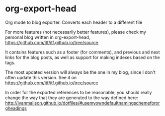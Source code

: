 # org-export-head
Org mode to blog exporter. Converts each header to a different file

For more features (not necessarily better features), please check my personal blog written in org-export-head, https://github.com/itf/itf.github.io/tree/source.

It contains features such as a footer (for comments), and previous and next links for the blog posts, as well as support for making indexes based on the tags.

The most updated version will always be the one in my blog, since I don't often update this version. See it on https://github.com/itf/itf.github.io/tree/source



In order for the exported references to be reasonable, you should really change the way that they are generated to the way defined here:
 http://ivanmalison.github.io/dotfiles/#usemyowndefaultnamingschemefororgheadings
